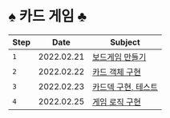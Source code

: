 # ♠️ 카드 게임 ♣️

| Step | Date       | Subject                                |
| ---- | ---------- | -------------------------------------- |
| `1`  | 2022.02.21 | [보드게임 만들기](./docs/step1.md)     |
| `2`  | 2022.02.22 | [카드 객체 구현](./docs/step2.md)      |
| `3`  | 2022.02.23 | [카드덱 구현, 테스트](./docs/step3.md) |
| `4`  | 2022.02.25 | [게임 로직 구현](./docs/step4.md)      |
